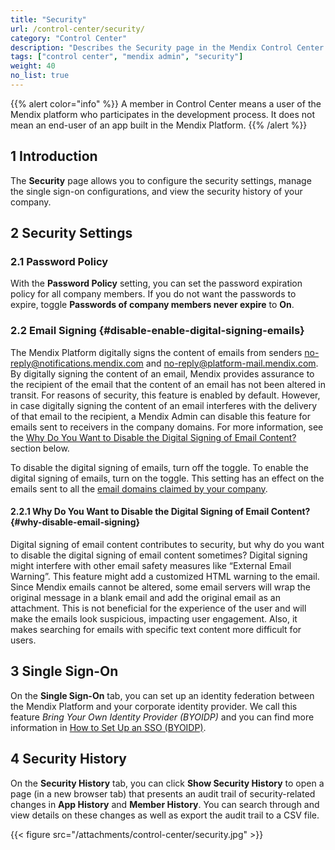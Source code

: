 ```yaml
---
title: "Security"
url: /control-center/security/
category: "Control Center"
description: "Describes the Security page in the Mendix Control Center."
tags: ["control center", "mendix admin", "security"]
weight: 40
no_list: true
---
```


{{% alert color="info" %}}
A member in Control Center means a user of the Mendix platform who participates in the development process. It does not mean an end-user of an app built in the Mendix Platform.
{{% /alert %}}

## 1 Introduction 

The **Security** page allows you to configure the security settings, manage the single sign-on configurations, and view the security history of your company.

## 2 Security Settings

### 2.1 Password Policy

With the **Password Policy** setting, you can set the password expiration policy for all company members. If you do not want the passwords to expire, toggle **Passwords of company members never expire** to **On**.

### 2.2 Email Signing {#disable-enable-digital-signing-emails}

The Mendix Platform digitally signs the content of emails from senders [no-reply@notifications.mendix.com](mailto:no-reply@notifications.mendix.com) and [no-reply@platform-mail.mendix.com](mailto:no-reply@platform-mail.mendix.com). By digitally signing the content of an email, Mendix provides assurance to the recipient of the email that the content of an email has not been altered in transit. For reasons of security, this feature is enabled by default. However, in case digitally signing the content of an email interferes with the delivery of that email to the recipient, a Mendix Admin can disable this feature for emails sent to receivers in the company domains. For more information, see the [Why Do You Want to Disable the Digital Signing of Email Content?](#why-disable-email-signing) section below.

To disable the digital signing of emails, turn off the toggle. To enable the digital signing of emails, turn on the toggle. This setting has an effect on the emails sent to all the [email domains claimed by your company](#company-general-settings).

#### 2.2.1 Why Do You Want to Disable the Digital Signing of Email Content? {#why-disable-email-signing}

Digital signing of email content contributes to security, but why do you want to disable the digital signing of email content sometimes? Digital signing might interfere with other email safety measures like “External Email Warning”. This feature might add a customized HTML warning to the email. Since Mendix emails cannot be altered, some email servers will wrap the original message in a blank email and add the original email as an attachment. This is not beneficial for the experience of the user and will make the emails look suspicious, impacting user engagement. Also, it makes searching for emails with specific text content more difficult for users.

## 3 Single Sign-On

On the **Single Sign-On** tab, you can set up an identity federation between the Mendix Platform and your corporate identity provider. We call this feature *Bring Your Own Identity Provider (BYOIDP)* and you can find more information in [How to Set Up an SSO (BYOIDP)](/control-center/set-up-sso-byoidp/).

## 4 Security History

On the **Security History** tab, you can click **Show Security History** to open a page (in a new browser tab) that presents an audit trail of security-related changes in **App History** and **Member History**. You can search through and view details on these changes as well as export the audit trail to a CSV file.

{{< figure src="/attachments/control-center/security.jpg" >}}
